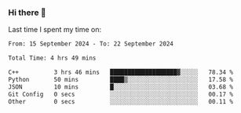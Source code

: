 ### Hi there 👋

<!--
**Grav1tum/Grav1tum** is a ✨ _special_ ✨ repository because its `README.md` (this file) appears on your GitHub profile.

Here are some ideas to get you started:

- 🔭 I’m currently working on ...
- 🌱 I’m currently learning ...
- 👯 I’m looking to collaborate on ...
- 🤔 I’m looking for help with ...
- 💬 Ask me about ...
- 📫 How to reach me: ...
- 😄 Pronouns: ...
- ⚡ Fun fact: ...
-->
Last time I spent my time on:
<!--START_SECTION:waka-->

```txt
From: 15 September 2024 - To: 22 September 2024

Total Time: 4 hrs 49 mins

C++          3 hrs 46 mins   ███████████████████▓░░░░░   78.34 %
Python       50 mins         ████▒░░░░░░░░░░░░░░░░░░░░   17.58 %
JSON         10 mins         █░░░░░░░░░░░░░░░░░░░░░░░░   03.68 %
Git Config   0 secs          ░░░░░░░░░░░░░░░░░░░░░░░░░   00.17 %
Other        0 secs          ░░░░░░░░░░░░░░░░░░░░░░░░░   00.11 %
```

<!--END_SECTION:waka-->
